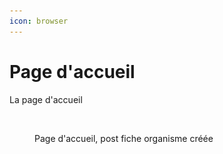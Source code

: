 ```yaml
---
icon: browser
---
```


# Page d'accueil

La page d'accueil&#x20;

<figure><img src="../.gitbook/assets/Capture d’écran 2025-06-27 à 11.47.20.png" alt=""><figcaption><p>Page d'accueil, post fiche organisme créée</p></figcaption></figure>

